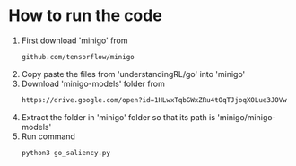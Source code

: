 # How to run the code

1. First download 'minigo'  from 
    ```sh
    github.com/tensorflow/minigo
    ```
2. Copy paste the files from 'understandingRL/go' into 'minigo'
3. Download 'minigo-models' folder from
    ```sh
    https://drive.google.com/open?id=1HLwxTqbGWxZRu4tOqTJjoqXOLue3JOVw
    ```
4. Extract the folder in 'minigo'  folder so that its path is 'minigo/minigo-models'
5. Run command 
    ```sh
    python3 go_saliency.py
    ```
